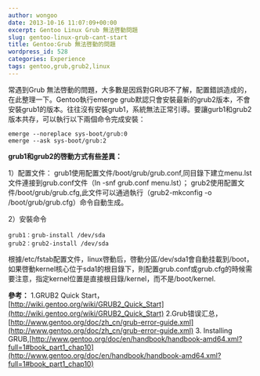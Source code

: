 ```yaml
---
author: wongoo
date: 2013-10-16 11:07:09+00:00
excerpt: Gentoo Linux Grub 無法啓動問題
slug: gentoo-linux-grub-cant-start
title: Gentoo:Grub 無法啓動的問題
wordpress_id: 528
categories: Experience
tags: gentoo,grub,grub2,linux
---
```


常遇到Grub 無法啓動的問題，大多數是因爲對GRUB不了解，配置錯誤造成的，在此整理一下。Gentoo執行emerge grub默認只會安裝最新的grub2版本，不會安裝grub1的版本。往往沒有安裝grub1，系統無法正常引導。要讓gurb1和grub2版本共存，可以執行以下兩個命令完成安裝：

    
    emerge --noreplace sys-boot/grub:0
    emerge --ask sys-boot/grub:2
    


**grub1和grub2的啓動方式有些差異：**

1）配置文件：
 grub1使用配置文件/boot/grub/grub.conf,同目錄下建立menu.lst文件連接到grub.conf文件（ln -snf grub.conf menu.lst）；
 grub2使用配置文件/boot/grub/grub.cfg,此文件可以通過執行（grub2-mkconfig -o /boot/grub/grub.cfg）命令自動生成。

2）安裝命令

     
    grub1：grub-install /dev/sda
    grub2：grub2-install /dev/sda
    


根據/etc/fstab配置文件，linux啓動后，啓動分區/dev/sda1會自動挂載到/boot，如果啓動kernel核心位于sda1的根目錄下，則配置grub.conf或grub.cfg的時候需要注意，指定kernel位置是直接根目錄/kernel，而不是/boot/kernel.

**參考：**
1.GRUB2 Quick Start，[http://wiki.gentoo.org/wiki/GRUB2_Quick_Start](http://wiki.gentoo.org/wiki/GRUB2_Quick_Start)
2.Grub错误汇总，[http://www.gentoo.org/doc/zh_cn/grub-error-guide.xml](http://www.gentoo.org/doc/zh_cn/grub-error-guide.xml)
3. Installing GRUB,[http://www.gentoo.org/doc/en/handbook/handbook-amd64.xml?full=1#book_part1_chap10](http://www.gentoo.org/doc/en/handbook/handbook-amd64.xml?full=1#book_part1_chap10)
